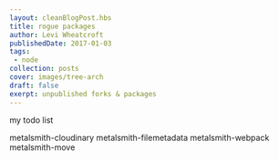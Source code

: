 ```yaml
---
layout: cleanBlogPost.hbs
title: rogue packages
author: Levi Wheatcroft
publishedDate: 2017-01-03
tags:
 - node
collection: posts
cover: images/tree-arch
draft: false
exerpt: unpublished forks & packages
---
```


my todo list

metalsmith-cloudinary
metalsmith-filemetadata
metalsmith-webpack
metalsmith-move
